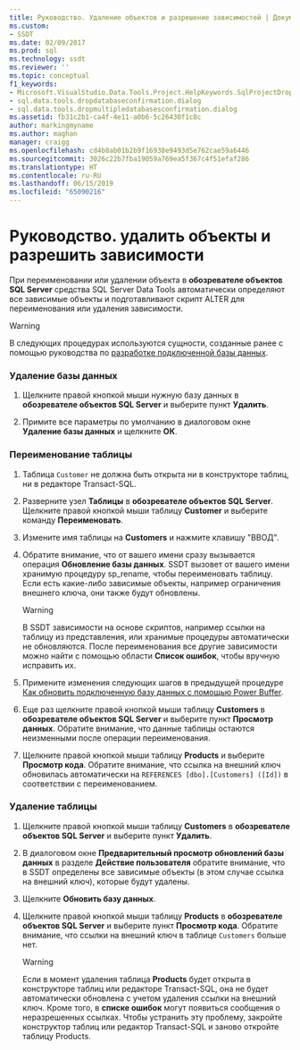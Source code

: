```yaml
---
title: Руководство. Удаление объектов и разрешение зависимостей | Документация Майкрософт
ms.custom:
- SSDT
ms.date: 02/09/2017
ms.prod: sql
ms.technology: ssdt
ms.reviewer: ''
ms.topic: conceptual
f1_keywords:
- Microsoft.VisualStudio.Data.Tools.Project.HelpKeywords.SqlProjectDropDatabaseConfirmationDialog
- sql.data.tools.dropdatabaseconfirmation.dialog
- sql.data.tools.dropmultipledatabasesconfirmation.dialog
ms.assetid: fb31c2b1-ca4f-4e11-a0b6-5c26430f1c8c
author: markingmyname
ms.author: maghan
manager: craigg
ms.openlocfilehash: cd4b8ab01b2b9f16938e9493d5e762cae59a6446
ms.sourcegitcommit: 3026c22b7fba19059a769ea5f367c4f51efaf286
ms.translationtype: HT
ms.contentlocale: ru-RU
ms.lasthandoff: 06/15/2019
ms.locfileid: "65090216"
---
```

# <a name="how-to-delete-objects-and-resolve-dependencies"></a>Руководство. удалить объекты и разрешить зависимости
При переименовании или удалении объекта в **обозревателе объектов SQL Server** средства SQL Server Data Tools автоматически определяют все зависимые объекты и подготавливают скрипт ALTER для переименования или удаления зависимости.  
  
> [!WARNING]  
> В следующих процедурах используются сущности, созданные ранее с помощью руководства по [разработке подключенной базы данных](../ssdt/connected-database-development.md).  
  
### <a name="to-delete-a-database"></a>Удаление базы данных  
  
1.  Щелкните правой кнопкой мыши нужную базу данных в **обозревателе объектов SQL Server** и выберите пункт **Удалить**.  
  
2.  Примите все параметры по умолчанию в диалоговом окне **Удаление базы данных** и щелкните **ОК**.  
  
### <a name="to-rename-a-table"></a>Переименование таблицы  
  
1.  Таблица `Customer` не должна быть открыта ни в конструкторе таблиц, ни в редакторе Transact\-SQL.  
  
2.  Разверните узел **Таблицы** в **обозревателе объектов SQL Server**. Щелкните правой кнопкой мыши таблицу **Customer** и выберите команду **Переименовать**.  
  
3.  Измените имя таблицы на **Customers** и нажмите клавишу "ВВОД".  
  
4.  Обратите внимание, что от вашего имени сразу вызывается операция **Обновление базы данных**. SSDT вызовет от вашего имени хранимую процедуру sp_rename, чтобы переименовать таблицу. Если есть какие-либо зависимые объекты, например ограничения внешнего ключа, они также будут обновлены.  
  
    > [!WARNING]  
    > В SSDT зависимости на основе скриптов, например ссылки на таблицу из представления, или хранимые процедуры автоматически не обновляются. После переименования все другие зависимости можно найти с помощью области **Список ошибок**, чтобы вручную исправить их.  
  
5.  Примените изменения следующих шагов в предыдущей процедуре [Как обновить подключенную базу данных с помощью Power Buffer](../ssdt/how-to-update-a-connected-database-with-power-buffer.md).  
  
6.  Еще раз щелкните правой кнопкой мыши таблицу **Customers** в **обозревателе объектов SQL Server** и выберите пункт **Просмотр данных**. Обратите внимание, что данные таблицы остаются неизменными после операции переименования.  
  
7.  Щелкните правой кнопкой мыши таблицу **Products** и выберите **Просмотр кода**. Обратите внимание, что ссылка на внешний ключ обновилась автоматически на `REFERENCES [dbo].[Customers] ([Id])` в соответствии с переименованием.  
  
### <a name="to-delete-a-table"></a>Удаление таблицы  
  
1.  Щелкните правой кнопкой мыши таблицу **Customers** в **обозревателе объектов SQL Server** и выберите пункт **Удалить**.  
  
2.  В диалоговом окне **Предварительный просмотр обновлений базы данных** в разделе **Действие пользователя** обратите внимание, что в SSDT определены все зависимые объекты (в этом случае ссылка на внешний ключ), которые будут удалены.  
  
3.  Щелкните **Обновить базу данных**.  
  
4.  Щелкните правой кнопкой мыши таблицу **Products** в **обозревателе объектов SQL Server** и выберите пункт **Просмотр кода**. Обратите внимание, что ссылки на внешний ключ в таблице `Customers` больше нет.  
  
    > [!WARNING]  
    > Если в момент удаления таблица **Products** будет открыта в конструкторе таблиц или редакторе Transact\-SQL, она не будет автоматически обновлена с учетом удаления ссылки на внешний ключ. Кроме того, в **списке ошибок** могут появиться сообщения о неразрешенных ссылках. Чтобы устранить эту проблему, закройте конструктор таблиц или редактор Transact\-SQL и заново откройте таблицу Products.  
  
